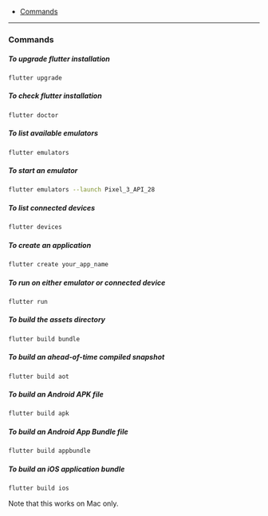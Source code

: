 - [Commands](#commands)
____

### Commands

##### To upgrade flutter installation

```sh
flutter upgrade
```

##### To check flutter installation

```sh
flutter doctor
```

##### To list available emulators

```sh
flutter emulators
```

##### To start an emulator

```sh
flutter emulators --launch Pixel_3_API_28
```

##### To list connected devices

```sh
flutter devices
```

##### To create an application

```sh
flutter create your_app_name
```

##### To run on either emulator or connected device

```sh
flutter run
```

##### To build the assets directory

```sh
flutter build bundle
```

##### To build an ahead-of-time compiled snapshot

```sh
flutter build aot
```

##### To build an Android APK file

```sh
flutter build apk
```

##### To build an Android App Bundle file

```sh
flutter build appbundle
```

##### To build an iOS application bundle

```sh
flutter build ios
```

Note that this works on Mac only.

